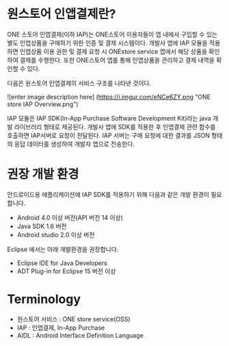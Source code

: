 # 원스토어 인앱결제란?

ONE 스토어 인앱결제(이하 IAP)는 ONE스토어 이용자들이 앱 내에서 구입할 수 있는 별도 인앱상품을 구매하기 위한 인증 및 결제 시스템이다. 개발사 앱에 IAP 모듈을 적용하면 인앱상품 이용 권한 및 결제 요청 시 ONEstore service 앱에서 해당 상품을 확인하여 결제를 수행한다. 또한 ONE스토어 앱를 통해 인앱상품을 관리하고 결제 내역을 확인할 수 있다.

다음은 원스토어 인앱결제의 서비스 구조를 나타낸 것이다.

![enter image description here]
(https://i.imgur.com/eNCe6ZY.png "ONE store IAP Overview.png")

IAP 모듈은 IAP SDK(In-App Purchase Software Development Kit)라는 java 개발 라이브러리 형태로 제공된다. 개발사 앱에 SDK를 적용한 후 인앱결제 관련 함수를 호출하면 IAP서버로 요청이 전달된다. IAP 서버는 구매 요청에 대한 결과를 JSON 형태의 응답 데이터를 생성하여 개발자 앱으로 전송한다. 


# 권장 개발 환경

안드로이드용 애플리케이션에 IAP SDK를 적용하기 위해 다음과 같은 개발 환경이 필요합니다.

* Android 4.0 이상 버전(API 버전 14 이상)
* Java SDK 1.6 버전
* Android studio 2.0 이상 버전

Eclipse 에서는 아래 개발환경을 권장합니다.

* Eclipse IDE for Java Developers
* ADT Plug-in for Eclipse 15 버전 이상

# Terminology

* 원스토어 서비스 : ONE store service(OSS)
* IAP : 인앱결제, In-App Purchase
* AIDL : Android Interface Definition Language
